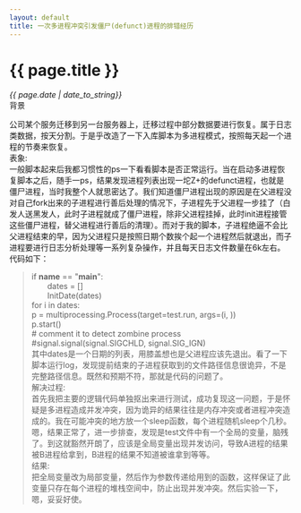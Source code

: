 ```yaml
---
layout: default
title: 一次多进程冲突引发僵尸(defunct)进程的排错经历
---
```

# {{ page.title }}   
*{{ page.date | date_to_string}}*   
背景   

公司某个服务迁移到另一台服务器上，迁移过程中部分数据要进行恢复。属于日志类数据，按天分割。于是乎改造了一下入库脚本为多进程模式，按照每天起一个进程的节奏来恢复。   
表象:   
一般脚本起来后我都习惯性的ps一下看看脚本是否正常运行。当在启动多进程恢复脚本之后，随手一ps，结果发现进程列表出现一坨Z+的defunct进程，也就是僵尸进程，当时我整个人就思密达了。我们知道僵尸进程出现的原因是在父进程没对自己fork出来的子进程进行善后处理的情况下，子进程先于父进程一步挂了（白发人送黑发人，此时子进程就成了僵尸进程，除非父进程挂掉，此时init进程接管这些僵尸进程，替父进程进行善后的清理）。而对于我的脚本，子进程绝逼不会比父进程结束的早，因为父进程只是按照日期个数挨个起一个进程然后就退出，而子进程要进行日志分析处理等一系列复杂操作，并且每天日志文件数量在6k左右。代码如下：   
>if __name__ == "__main__":   
&ensp;&ensp;&ensp;&ensp;dates = []   
&ensp;&ensp;&ensp;&ensp;InitDate(dates)   
      for i in dates:   
          p = multiprocessing.Process(target=test.run, args=(i, ))   
          p.start()   
	      # comment it to detect zombine process   
          #signal.signal(signal.SIGCHLD, signal.SIG_IGN)   
其中dates是一个日期的列表，用膝盖想也是父进程应该先退出。看了一下脚本运行log，发现提前结束的子进程获取到的文件路径信息很诡异，不是完整路径信息。既然和预期不符，那就是代码的问题了。   
解决过程:   
首先我把主要的逻辑代码单独抠出来进行测试，成功复现这一问题，于是怀疑是多进程造成并发冲突，因为诡异的结果往往是内存冲突或者进程冲突造成的。我在可能冲突的地方放一个sleep函数，每个进程随机sleep个几秒。嗯，结果正常了，进一步排查，发现是test文件中有一个全局的变量，脑残了。到这就豁然开朗了，应该是全局变量出现并发访问，导致A进程的结果被B进程给拿到，B进程的结果不知道被谁拿到等等。   
结果:   
把全局变量改为局部变量，然后作为参数传递给用到的函数，这样保证了此变量只存在每个进程的堆栈空间中，防止出现并发冲突。然后实验一下，嗯，妥妥好使。   
